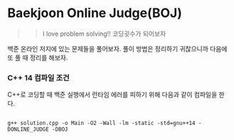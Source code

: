 # Baekjoon Online Judge(BOJ)

>> I love problem solving!! 코딩굇수가 되어보자

백준 온라인 저지에 있는 문제들을 풀어보자. 풀이 방법은 정리하기 귀찮으니까 다음에 또 풀 때 정리를 해보자.

### C++ 14 컴파일 조건 

C++로 코딩할 때 백준 실행에서 런타임 에러를 피하기 위해 다음과 같이 컴파일을 한다.

```shell

g++ solution.cpp -o Main -O2 -Wall -lm -static -std=gnu++14 -DONLINE_JUDGE -DBOJ

```
